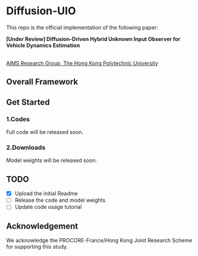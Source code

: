 # Diffusion-UIO

This repo is the official implementation of the following paper:

**[Under Review] Diffusion-Driven Hybrid Unknown Input Observer for Vehicle Dynamics Estimation**

<br> [AIMS Research Group, The Hong Kong Polytechnic University](https://sites.google.com/view/hailong-huang/home)

## Overall Framework


## Get Started

### 1.Codes
Full code will be released soon.

### 2.Downloads
Model weights will be released soon.


## TODO
- [x] Upload the initial Readme
- [ ] Release the code and model weights
- [ ] Update code usage tutorial

## Acknowledgement

We acknowledge the PROCORE-France/Hong Kong Joint Research Scheme for supporting this study.


